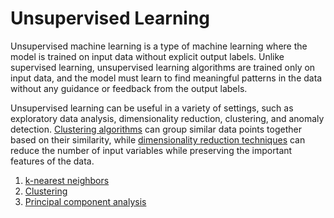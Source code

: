 # Unsupervised Learning
Unsupervised machine learning is a type of machine learning where the model is trained on input data without explicit output labels. Unlike supervised learning, unsupervised learning algorithms are trained only on input data, and the model must learn to find meaningful patterns in the data without any guidance or feedback from the output labels.

Unsupervised learning can be useful in a variety of settings, such as exploratory data analysis, dimensionality reduction, clustering, and anomaly detection. [Clustering algorithms](https://github.com/SeventhPrize/INDE_577_Data_Science_and_Machine_Learning/blob/main/Unsupervised%20learning/Clustering.ipynb) can group similar data points together based on their similarity, while [dimensionality reduction techniques](https://github.com/SeventhPrize/INDE_577_Data_Science_and_Machine_Learning/blob/main/Unsupervised%20learning/PrincipalComponentAnalysis.ipynb) can reduce the number of input variables while preserving the important features of the data.

1. [k-nearest neighbors](https://github.com/SeventhPrize/INDE_577_Data_Science_and_Machine_Learning/blob/main/Unsupervised%20learning/KNearestNeighbors.ipynb)
2. [Clustering](https://github.com/SeventhPrize/INDE_577_Data_Science_and_Machine_Learning/blob/main/Unsupervised%20learning/Clustering.ipynb)
3. [Principal component analysis](https://github.com/SeventhPrize/INDE_577_Data_Science_and_Machine_Learning/blob/main/Unsupervised%20learning/PrincipalComponentAnalysis.ipynb)